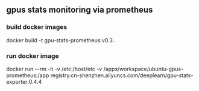 ## gpus stats monitoring via prometheus

### build docker images
docker build -t gpu-stats-prometheus:v0.3 .


### run docker image

docker run --rm -it -v /etc:/host/etc -v /apps/workspace/ubuntu-gpus-prometheus:/app registry.cn-shenzhen.aliyuncs.com/deeplearn/gpu-stats-exporter:0.4.4

